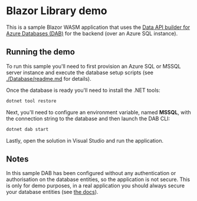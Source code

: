 # Blazor Library demo

This is a sample Blazor WASM application that uses the [Data API builder for Azure Databases (DAB)](https://aka.ms/dab) for the backend (over an Azure SQL instance).

## Running the demo

To run this sample you'll need to first provision an Azure SQL or MSSQL server instance and execute the database setup scripts (see [./Database/readme.md](./Database/readme.md) for details).

Once the database is ready you'll need to install the .NET tools:

```bash
dotnet tool restore
```

Next, you'll need to configure an environment variable, named **MSSQL**, with the connection string to the database and then launch the DAB CLI:

```bash
dotnet dab start
```

Lastly, open the solution in Visual Studio and run the application.

## Notes

In this sample DAB has been configured without any authentication or authorisation on the database entities, so the application is not secure. This is only for demo purposes, in a real application you should always secure your database entities (see [the docs](https://github.com/Azure/data-api-builder/blob/main/docs/authorization.md)).
